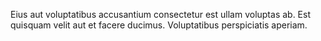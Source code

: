 Eius aut voluptatibus accusantium consectetur est ullam voluptas ab. Est quisquam velit aut et facere ducimus. Voluptatibus perspiciatis aperiam.
